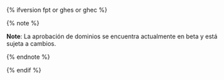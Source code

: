 {% ifversion fpt or ghes or ghec %}

{% note %}

**Note**: La aprobación de dominios se encuentra actualmente en beta y está sujeta a cambios.

{% endnote %}

{% endif %}

